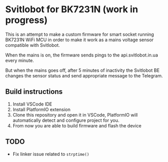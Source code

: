 # Svitlobot for BK7231N (work in progress)

This is an attempt to make a custom firmware for smart socket running BK7231N WiFi MCU in order to make it work as a mains voltage sensor compatible with Svitlobot.

When the mains is on, the firmware sends pings to the api.svitlobot.in.ua every minute.

But when the mains goes off, after 5 minutes of inactivity the Svitlobot BE changes the sensor status and send appropriate message to the Telegram.

## Build instructions

1. Install VSCode IDE
1. Install PlatformIO extension
1. Clone this repository and open it in VSCode, PlatformIO will automatically detect and configure project for you.
1. From now you are able to build firmware and flash the device

## TODO
* Fix linker issue related to ``strptime()``
